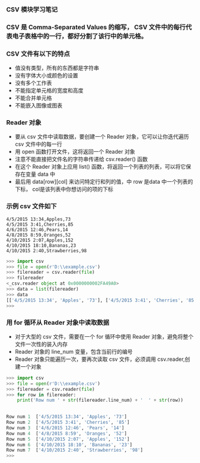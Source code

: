 ### CSV 模块学习笔记

### CSV 是 Comma-Separated Values 的缩写， CSV 文件中的每行代表电子表格中的一行，都好分割了该行中的单元格。

### CSV 文件有以下的特点
- 值没有类型，所有的东西都是字符串
- 没有字体大小或颜色的设置
- 没有多个工作表
- 不能指定单元格的宽度和高度
- 不能合并单元格
- 不能嵌入图像或图表

### Reader 对象
- 要从 csv 文件中读取数据，要创建一个 Reader 对象，它可以让你迭代遍历 csv 文件中的每一行
- 用 open 函数打开文件，这将返回一个 Reader 对象
- 注意不能直接把文件名的字符串传递给 csv.reader() 函数
- 在这个 Reader 对象上应用 list() 函数，将返回一个列表的列表，可以将它保存在变量 data 中
- 最后用 data[row][col] 来访问特定行和列的值，中 row 是data 中一个列表的下标， col是该列表中你想访问的项的下标

### 示例 csv 文件如下
```csv
4/5/2015 13:34,Apples,73
4/5/2015 3:41,Cherries,85
4/6/2015 12:46,Pears,14
4/8/2015 8:59,Oranges,52
4/10/2015 2:07,Apples,152
4/10/2015 18:10,Bananas,23
4/10/2015 2:40,Strawberries,98
```

```python
>>> import csv
>>> file = open(r'D:\\example.csv')
>>> filereader = csv.reader(file)
>>> filereader
<_csv.reader object at 0x0000000002FA49A0>
>>> data = list(filereader)
>>> data
[['4/5/2015 13:34', 'Apples', '73'], ['4/5/2015 3:41', 'Cherries', '85'], ['4/6/2015 12:46', 'Pears', '14'], ['4/8/2015 8:59', 'Oranges', '52'], ['4/10/2015 2:07', 'Apples', '152'], ['4/10/2015 18:10', 'Bananas', '23'], ['4/10/2015 2:40', 'Strawberries', '98']]
>>> 

```
### 用 for 循环从 Reader 对象中读取数据
- 对于大型的 csv 文件，需要在一个 for 循环中使用 Reader 对象，避免将整个文件一次性的装入内存
- Reader 对象的 line_num 变量，包含当前行的编号
- Reader 对象只能遍历一次，要再次读取 csv 文件，必须调用 csv.reader,创建一个对象 

```python
>>> import csv
>>> file = open(r'D:\\example.csv')
>>> filereader = csv.reader(file)
>>> for row in filereader:
	print('Row num ' + str(filereader.line_num) + '  ' + str(row))

	
Row num 1  ['4/5/2015 13:34', 'Apples', '73']
Row num 2  ['4/5/2015 3:41', 'Cherries', '85']
Row num 3  ['4/6/2015 12:46', 'Pears', '14']
Row num 4  ['4/8/2015 8:59', 'Oranges', '52']
Row num 5  ['4/10/2015 2:07', 'Apples', '152']
Row num 6  ['4/10/2015 18:10', 'Bananas', '23']
Row num 7  ['4/10/2015 2:40', 'Strawberries', '98']
>>> 


```